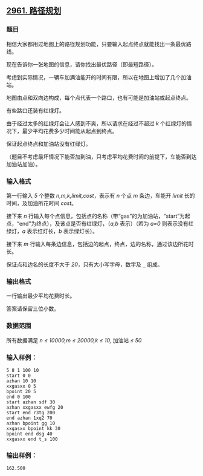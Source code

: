 ## [2961. 路径规划](https://www.acwing.com/problem/content/2964/)

### 题目

相信大家都用过地图上的路径规划功能，只要输入起点终点就能找出一条最优路线。

现在告诉你一张地图的信息，请你找出最优路径（即最短路径）。

考虑到实际情况，一辆车加满油能开的时间有限，所以在地图上增加了几个加油站。

地图由点和双向边构成，每个点代表一个路口，也有可能是加油站或起点终点。

有些路口还装有红绿灯。

由于经过太多的红绿灯会让人感到不爽，所以请求在经过不超过 *k* 个红绿灯的情况下，最少平均花费多少时间能从起点到终点。

保证起点终点和加油站没有红绿灯。

（题目不考虑最坏情况下能否加到油，只考虑平均花费时间的前提下，车能否到达加油站加油）。

### 输入格式

第一行输入 *5* 个整数 *n,m,k,limit,cost*，表示有 *n* 个点 *m* 条边，车能开 *limit* 长的时间，及加油所花时间 *cost*。

接下来 *n* 行输入每个点信息，包括点的名称（带“gas”的为加油站，“start”为起点，“end”为终点），及该点是否有红绿灯，（*a,b* 表示）（若为 *a=0* 则表示没有红绿灯，*a* 表示红灯长，*b* 表示绿灯长）。

接下来 *m* 行输入每条边信息，包括边的起点，终点，边的名称，通过该边所花时长。

保证点和边名的长度不大于 *20*，只有大小写字母，数字及 `_` 组成。

### 输出格式

一行输出最少平均花费时长。

答案请保留三位小数。

### 数据范围

所有数据满足 *n ≤ 10000,m ≤ 20000,k ≤ 10,* 加油站 *≤ 50*

### 输入样例：

```
5 8 1 100 10
start 0 0
azhan 10 10
xxgasxx 0 5
bpoint 20 5
end 0 100
start azhan sdf 30
azhan xxgasxx ewfg 20
start end r3tg 200
end azhan 1xq2 70
azhan bpoint gg 10
xxgasxx bpoint kk 30
bpoint end dsg 40
xxgasxx end t_s 100
```

### 输出样例：

```
162.500
```
